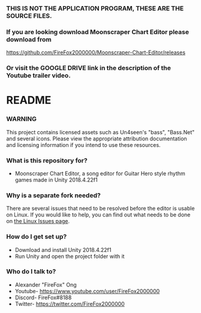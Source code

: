 ### THIS IS NOT THE APPLICATION PROGRAM, THESE ARE THE SOURCE FILES. ###
### If you are looking download Moonscraper Chart Editor please download from ###
https://github.com/FireFox2000000/Moonscraper-Chart-Editor/releases
### Or visit the GOOGLE DRIVE link in the description of the Youtube trailer video. ###

# README #

### WARNING ###

This project contains licensed assets such as Un4seen's "bass", "Bass.Net" and several icons. Please view the appropriate attribution documentation and licensing information if you intend to use these resources. 

### What is this repository for? ###

* Moonscraper Chart Editor, a song editor for Guitar Hero style rhythm games made in Unity 2018.4.22f1

### Why is a separate fork needed? ###

There are several issues that need to be resolved before the editor is usable on Linux. If you would like to help, you can find out what needs to be done on [the Linux Issues page](./LINUX_TODO.md).

### How do I get set up? ###

* Download and install Unity 2018.4.22f1
* Run Unity and open the project folder with it

### Who do I talk to? ###

* Alexander "FireFox" Ong
* Youtube- https://www.youtube.com/user/FireFox2000000
* Discord- FireFox#8188
* Twitter- https://twitter.com/FireFox2000000
